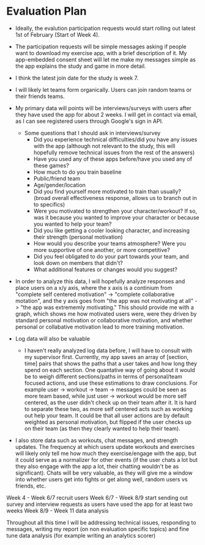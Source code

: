 # Evaluation Plan

- Ideally, the evalution participation requests would start rolling out latest 1st of February (Start of Week 4).
- The participation requests will be simple messages asking if people want to download my exercise app, with a brief description of it. My app-embedded consent sheet will let me make my messages simple as the app explains the study and game in more detail.
- I think the latest join date for the study is week 7.
- I will likely let teams form organically. Users can join random teams or their friends teams.

- My primary data will points will be interviews/surveys with users after they have used the app for about 2 weeks. I will get in contact via email, as I can see registered users through Google's sign in API.
  - Some questions that I should ask in interviews/survey
    - Did you experience technical difficulties/did you have any issues with the app (although not relevant to the study, this will hopefully remove technical issues from the rest of the answers)
    - Have you used any of these apps before/have you used any of these games?
    - How much to do you train baseline
    - Public/friend team
    - Age/gender/location
    - Did you find yourself more motivated to train than usually? (broad overall effectiveness response, allows us to branch out in to specifics)
    - Were you motivated to strengthen your character/workout? If so, was it because you wanted to improve your character or because you wanted to help your team?
    - Did you like getting a cooler looking character, and increasing their strength (personal motivation)
    - How would you describe your teams atmosphere? Were you more supportive of one another, or more competitive?
    - Did you feel obligated to do your part towards your team, and look down on members that didn't?
    - What additional features or changes would you suggest?

- In order to analyze this data, I will hopefully analyze responses and place users on a x/y axis, where the x axis is a continium from "complete self centered motivation" -> "complete collaborative motation", and the y axis goes from "the app was not motivating at all" -> "the app was extrememly motivating." This should provide me with a graph, which shows me how motivated users were, were they driven by standard personal motivation or collaborative motivation, and whether personal or collabative motivation lead to more training motivation.

- Log data will also be valuable
  - I haven't really analyzed log data before, I will have to consult with my supervisor first. Currently, my app saves an array of [section, time] pairs that shows the paths that a user takes and how long they spend on each section. One quantative way of going about it would be to weigh different sections/paths in terms of personal/team focused actions, and use these estimations to draw conclusions. For example user -> workout -> team -> messages could be seen as more team based, while just user -> workout would be more self centered, as the user didn't check up on their team after it. It is hard to separate these two, as more self centered acts such as working out help your team. It could be that all user actions are by default weighted as personal motivation, but flipped if the user checks up on their team (as then they clearly wanted to help their team).

- I also store data such as workouts, chat messages, and strength updates. The frequency at which users update workouts and exercises will likely only tell me how much they exercise/engage with the app, but it could serve as a normalizer for other events (if the user chats a lot but they also engage with the app a lot, their chatting wouldn't be as significant). Chats will be very valuable, as they will give me a window into whether users get into fights or get along well, random users vs friends, etc.

Week 4 - Week 6/7 recruit users 
Week 6/7 - Week 8/9 start sending out survey and interview requests as users have used the app for at least two weeks
Week 8/9 - Week 11 data analysis

Throughout all this time I will be addressing technical issues, responding to messages, writing my report (on non evaluation specific topics) and fine tune data analysis (for example writing an analytics scorer)
